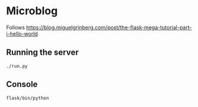 # Microblog

Follows https://blog.miguelgrinberg.com/post/the-flask-mega-tutorial-part-i-hello-world

## Running the server

```
./run.py
```

## Console

```
flask/bin/python
```
